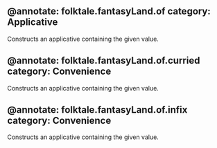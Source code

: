 @annotate: folktale.fantasyLand.of
category: Applicative
---
Constructs an applicative containing the given value.


@annotate: folktale.fantasyLand.of.curried
category: Convenience
---
Constructs an applicative containing the given value.


@annotate: folktale.fantasyLand.of.infix
category: Convenience
---
Constructs an applicative containing the given value.

